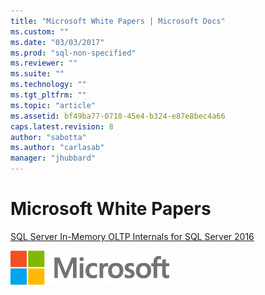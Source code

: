 ```yaml
---
title: "Microsoft White Papers | Microsoft Docs"
ms.custom: ""
ms.date: "03/03/2017"
ms.prod: "sql-non-specified"
ms.reviewer: ""
ms.suite: ""
ms.technology: ""
ms.tgt_pltfrm: ""
ms.topic: "article"
ms.assetid: bf49ba77-0718-45e4-b324-e87e8bec4a66
caps.latest.revision: 8
author: "sabotta"
ms.author: "carlasab"
manager: "jhubbard"
---
```

# Microsoft White Papers 
[SQL Server In-Memory OLTP Internals for SQL Server 2016](https://msdn.microsoft.com/library/mt764316.aspx)
  
  
![MS_Logo_X-Small](../sql-server/media/ms-logo-x-small.png)  
  
  
